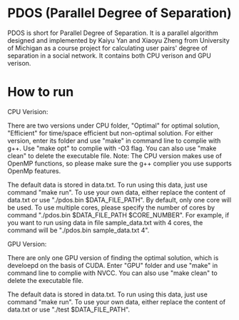 PDOS (Parallel Degree of Separation)
=============================
PDOS is short for Parallel Degree of Separation. It is a parallel algorithm designed and implemented by Kaiyu Yan and Xiaoyu Zheng from University of Michigan as a course project for calculating user pairs' degree of separation in a social network. It contains both CPU verison and GPU verison.

How to run
=============================
CPU Verision:

There are two versions under CPU folder, "Optimal" for optimal solution, "Efficient" for time/space efficient but non-optimal solution. For either version, enter its folder and use "make" in command line to complie with g++. Use "make opt" to complie with -O3 flag. You can also use "make clean" to delete the executable file. Note: The CPU version makes use of OpenMP functions, so please make sure the g++ complier you use supports OpenMp features.

The default data is stored in data.txt. To run using this data, just use command "make run". To use your own data, either replace the content of data.txt or use "./pdos.bin $DATA_FILE_PATH". By default, only one core will be used. To use multiple cores, please specify the number of cores by command "./pdos.bin $DATA_FILE_PATH $CORE_NUMBER". For example, if you want to run using data in file sample_data.txt with 4 cores, the command will be "./pdos.bin sample_data.txt 4".

GPU Version:

There are only one GPU version of finding the optimal solution, which is develoepd on the basis of CUDA. Enter "GPU" folder and use "make" in command line to complie with NVCC. You can also use "make clean" to delete the executable file.

The default data is stored in data.txt. To run using this data, just use command "make run". To use your own data, either replace the content of data.txt or use "./test $DATA_FILE_PATH".

